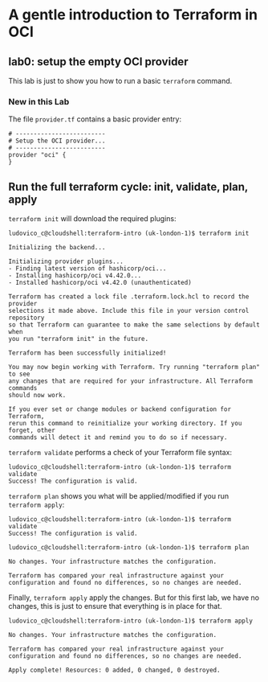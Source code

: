 # A gentle introduction to Terraform in OCI

## lab0: setup the empty OCI provider
This lab is just to show you how to run a basic `terraform` command.


### New in this Lab
The file `provider.tf` contains a basic provider entry:
```
# -------------------------
# Setup the OCI provider...
# -------------------------
provider "oci" {
}
```


## Run the full terraform cycle: init, validate, plan, apply

`terraform init` will download the required plugins:
```
ludovico_c@cloudshell:terraform-intro (uk-london-1)$ terraform init

Initializing the backend...

Initializing provider plugins...
- Finding latest version of hashicorp/oci...
- Installing hashicorp/oci v4.42.0...
- Installed hashicorp/oci v4.42.0 (unauthenticated)

Terraform has created a lock file .terraform.lock.hcl to record the provider
selections it made above. Include this file in your version control repository
so that Terraform can guarantee to make the same selections by default when
you run "terraform init" in the future.

Terraform has been successfully initialized!

You may now begin working with Terraform. Try running "terraform plan" to see
any changes that are required for your infrastructure. All Terraform commands
should now work.

If you ever set or change modules or backend configuration for Terraform,
rerun this command to reinitialize your working directory. If you forget, other
commands will detect it and remind you to do so if necessary.
```

`terraform validate` performs a check of your Terraform file syntax:
```
ludovico_c@cloudshell:terraform-intro (uk-london-1)$ terraform validate
Success! The configuration is valid.
```

`terraform plan` shows you what will be applied/modified if you run `terraform apply`:
```
ludovico_c@cloudshell:terraform-intro (uk-london-1)$ terraform validate
Success! The configuration is valid.

ludovico_c@cloudshell:terraform-intro (uk-london-1)$ terraform plan

No changes. Your infrastructure matches the configuration.

Terraform has compared your real infrastructure against your configuration and found no differences, so no changes are needed.
```

Finally, `terraform apply` apply the changes. But for this first lab, we have no changes, this is just to ensure that everything is in place for that.
```
ludovico_c@cloudshell:terraform-intro (uk-london-1)$ terraform apply

No changes. Your infrastructure matches the configuration.

Terraform has compared your real infrastructure against your configuration and found no differences, so no changes are needed.

Apply complete! Resources: 0 added, 0 changed, 0 destroyed.
```


